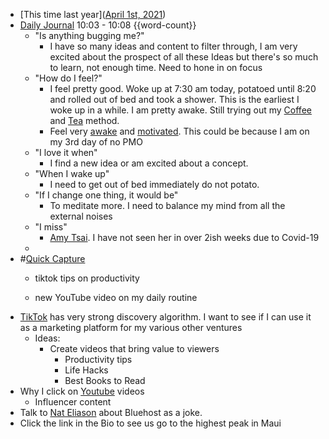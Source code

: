 - [This time last year]([April 1st, 2021](<April 1st, 2021.md>))
- [Daily Journal](<Daily Journal.md>)  10:03 - 10:08 {{word-count}}
    - "Is anything bugging me?"
        - I have so many ideas and content to filter through, I am very excited about the prospect of all these Ideas but there's so much to learn, not enough time. Need to hone in on focus
    - "How do I feel?"
        - I feel pretty good. Woke up at 7:30 am today, potatoed until 8:20 and rolled out of bed and took a shower. This is the earliest I woke up in a while. I am pretty awake. Still trying out my [Coffee](<Coffee.md>) and [Tea](<Tea.md>) method.
        - Feel very [awake](<awake.md>) and [motivated](<motivated.md>). This could be because I am on my 3rd day of no PMO
    - "I love it when"
        - I find a new idea or am excited about a concept.
    - "When I wake up"
        -  I need to get out of bed immediately do not potato.
    - "If I change one thing, it would be"
        - To meditate more. I need to balance my mind from all the external noises
    - "I miss"
        - [Amy Tsai](<Amy Tsai.md>). I have not seen her in over 2ish weeks due to Covid-19
    - 
- #[Quick Capture](<Quick Capture.md>)
    - tiktok tips on productivity 

    - new YouTube video on my daily routine 
- [TikTok](<TikTok.md>) has very strong discovery algorithm. I want to see if I can use it as a marketing platform for my various other ventures
    - Ideas:
        - Create videos that bring value to viewers
            - Productivity tips
            - Life Hacks
            - Best Books to Read
- Why I click on [Youtube](<Youtube.md>) videos
    - Influencer content
- Talk to [Nat Eliason](<Nat Eliason.md>) about Bluehost as a joke.
- Click the link in the Bio to see us go to the highest peak in Maui
